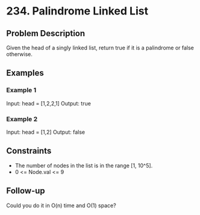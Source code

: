 # 234. Palindrome Linked List

## Problem Description

Given the head of a singly linked list, return true if it is a palindrome or false otherwise.

## Examples

### Example 1

Input: head = [1,2,2,1]
Output: true

### Example 2

Input: head = [1,2]
Output: false

## Constraints

- The number of nodes in the list is in the range [1, 10^5].
- 0 <= Node.val <= 9

## Follow-up

Could you do it in O(n) time and O(1) space?
